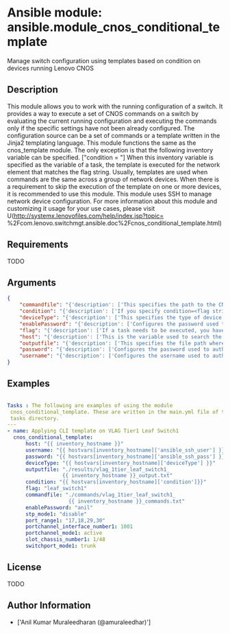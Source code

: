 # Ansible module: ansible.module_cnos_conditional_template


Manage switch configuration using templates based on condition on devices running Lenovo CNOS

## Description

This module allows you to work with the running configuration of a switch. It provides a way to execute a set of CNOS commands on a switch by evaluating the current running configuration and executing the commands only if the specific settings have not been already configured. The configuration source can be a set of commands or a template written in the Jinja2 templating language. This module functions the same as the cnos_template module. The only exception is that the following inventory variable can be specified. ["condition = <flag string>"] When this inventory variable is specified as the variable of a task, the template is executed for the network element that matches the flag string. Usually, templates are used when commands are the same across a group of network devices. When there is a requirement to skip the execution of the template on one or more devices, it is recommended to use this module. This module uses SSH to manage network device configuration. For more information about this module and customizing it usage for your use cases, please visit U(http://systemx.lenovofiles.com/help/index.jsp?topic= %2Fcom.lenovo.switchmgt.ansible.doc%2Fcnos_conditional_template.html)

## Requirements

TODO

## Arguments

``` json
{
    "commandfile": "{'description': ['This specifies the path to the CNOS command file which needs to be applied. This usually comes from the commands folder. Generally this file is the output of the variables applied on a template file. So this command is preceded by a template module. The command file must contain the Ansible keyword {{ inventory_hostname }} and the condition flag in its filename to ensure that the command file is unique for each switch and condition. If this is omitted, the command file will be overwritten during iteration. For example, commandfile=./commands/clos_leaf_bgp_ {{ inventory_hostname }}_LP21_commands.txt'], 'required': True, 'default': None}",
    "condition": "{'description': ['If you specify condition=<flag string> in the inventory file against any device, the template execution is done for that device in case it matches the flag setting for that task.'], 'required': True, 'default': None}",
    "deviceType": "{'description': ['This specifies the type of device where the method is executed. The choices NE1072T,NE1032,NE1032T,NE10032, NE2572 are added since version 2.4'], 'required': True, 'choices': ['g8272_cnos', 'g8296_cnos', 'g8332_cnos', 'NE1072T', 'NE1032', 'NE1032T', 'NE10032', 'NE2572'], 'version_added': 2.3}",
    "enablePassword": "{'description': ['Configures the password used to enter Global Configuration command mode on the switch. If the switch does not request this password, the parameter is ignored.While generally the value should come from the inventory file, you can also specify it as a variable. This parameter is optional. If it is not specified, no default value will be used.'], 'version_added': 2.3}",
    "flag": "{'description': ['If a task needs to be executed, you have to set the flag the same as it is specified in the inventory for that device.'], 'required': True, 'default': None}",
    "host": "{'description': ['This is the variable used to search the hosts file at /etc/ansible/hosts and identify the IP address of the device on which the template is going to be applied. Usually the Ansible keyword {{ inventory_hostname }} is specified in the playbook as an abstraction of the group of network elements that need to be configured.'], 'required': True, 'version_added': 2.3}",
    "outputfile": "{'description': ['This specifies the file path where the output of each command execution is saved. Each command that is specified in the merged template file and each response from the device are saved here. Usually the location is the results folder, but you can choose another location based on your write permission.'], 'required': True, 'version_added': 2.3}",
    "password": "{'description': ['Configures the password used to authenticate the connection to the remote device. The value of the password parameter is used to authenticate the SSH session. While generally the value should come from the inventory file, you can also specify it as a variable. This parameter is optional. If it is not specified, no default value will be used.'], 'required': True, 'version_added': 2.3}",
    "username": "{'description': ['Configures the username used to authenticate the connection to the remote device. The value of the username parameter is used to authenticate the SSH session. While generally the value should come from the inventory file, you can also specify it as a variable. This parameter is optional. If it is not specified, no default value will be used.'], 'required': True, 'version_added': 2.3}",
}
```

## Examples


``` yaml

Tasks : The following are examples of using the module
 cnos_conditional_template. These are written in the main.yml file of the
 tasks directory.
---
- name: Applying CLI template on VLAG Tier1 Leaf Switch1
  cnos_conditional_template:
      host: "{{ inventory_hostname }}"
      username: "{{ hostvars[inventory_hostname]['ansible_ssh_user'] }}"
      password: "{{ hostvars[inventory_hostname]['ansible_ssh_pass'] }}"
      deviceType: "{{ hostvars[inventory_hostname]['deviceType'] }}"
      outputfile: "./results/vlag_1tier_leaf_switch1_
                  {{ inventory_hostname }}_output.txt"
      condition: "{{ hostvars[inventory_hostname]['condition']}}"
      flag: "leaf_switch1"
      commandfile: "./commands/vlag_1tier_leaf_switch1_
                    {{ inventory_hostname }}_commands.txt"
      enablePassword: "anil"
      stp_mode1: "disable"
      port_range1: "17,18,29,30"
      portchannel_interface_number1: 1001
      portchannel_mode1: active
      slot_chassis_number1: 1/48
      switchport_mode1: trunk

```

## License

TODO

## Author Information
  - ['Anil Kumar Muraleedharan (@amuraleedhar)']
